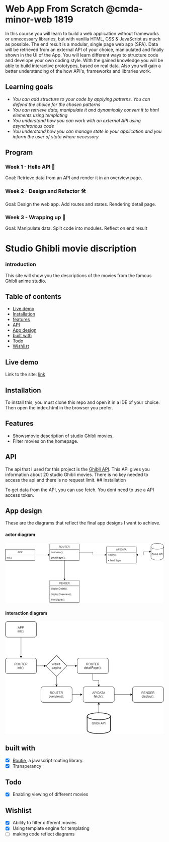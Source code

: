 # Web App From Scratch @cmda-minor-web 1819

In this course you will learn to build a web application without frameworks or unnecessary libraries, but with vanilla HTML, CSS & JavaScript as much as possible. The end result is a modular, single page web app (SPA). Data will be retrieved from an external API of your choice, manipulated and finally shown in the UI of the App. You will learn different ways to structure code and develope your own coding style. With the gained knowledge you will be able to build interactive prototypes, based on real data. Also you will gain a better understanding of the how API's, frameworks and libraries work.

## Learning goals

* _You can add structure to your code by applying patterns. You can defend the choice for the chosen patterns_
* _You can retrieve data, manipulate it and dynamically convert it to html elements using templating_
* _You understand how you can work with an external API using asynchronous code_
* _You understand how you can manage state in your application and you inform the user of state where necessary_

## Program

### Week 1 - Hello API 🐒

Goal: Retrieve data from an API and render it in an overview page.

### Week 2 - Design and Refactor 🛠

Goal: Design the web app. Add routes and states. Rendering detail page.

### Week 3 - Wrapping up 🎁

Goal:
Manipulate data. Split code into modules. Reflect on end result

# Studio Ghibli movie discription
<!-- ☝️ replace this description with a description of your own work -->

### introduction
<!-- Add a nice poster image here at the end of the week, showing off your shiny frontend 📸 -->
This site will show you the descriptions of the movies from the famous Ghibli anime studio.
## Table of contents
<!-- Maybe a table of contents here? 📚 -->
- [Live demo](#Live-Demo)
- [Installation](#Installation)
- [features](#Features)
- [API](#API)
- [App design](#App-design)
- [built with](#built-with)
- [Todo](#todo)
- [Wishlist](#wishlist)

## Live demo
Link to the site: [link](https://heralt.github.io/web-app-from-scratch-1920/)
<!-- Add a link to your live demo in Github Pages 🌐-->
## Installation
To install this, you must clone this repo and open it in a IDE of your choice. Then open the index.html in the browser you prefer.  
<!-- Add a link to your live demo in Github Pages 🌐-->
## Features
- Showsmovie description of studio Ghibli movies. 
- Filter movies on the homepage.
## API
The api that I used for this project is the [Ghibli API](https://ghibliapi.herokuapp.com/#section/Studio-Ghibli-API). This API 
gives you information about 20 studio Ghibli movies. There is no key needed to access the api and there is no request limit.  ## Installation

To get data from the API, you can use fetch. You dont need to use a API access token.
## App design
These are the diagrams that reflect the final app designs I want to achieve.
#### actor diagram
![Actor diagram](diagrams/Ghibli_actor_diagram.png)
#### interaction diagram
![Interaction diagram](diagrams/interaction_diagram.png)
## built with
- [x] [Routie](http://projects.jga.me/routie/), a javascript routing library.
- [x] Transperancy
## Todo
- [x] Enabling viewing of different movies
## Wishlist
- [x] Ability to filter different movies
- [x] Using template engine for templating 
- [ ] making code reflect diagrams
